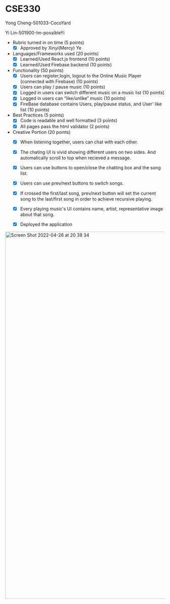 # CSE330
Yong Cheng-501033-CocoYard

Yi Lin-501900-Im-possibleYi

* Rubric turned in on time (5 points)
  - [x] Approved by Xinyi(Mercy) Ye
* Languages/Frameworks used (20 points)
  - [x] Learned/Used React.js frontend (10 points)
  - [x] Learned/Used Firebase backend (10 points)
 
* Functionality (50 points)
  - [x] Users can register,login, logout to the Online Music Player (connected with Firebase) (10 points)
  - [x] Users can play / pause music (10 points)
  - [x] Logged in users can switch different music on a music list (10 points)
  - [x] Logged in users can “like/unlike” music (10 points)
  - [x] FireBase database contains Users, play/pause status, and User’ like list (10 points)

* Best Practices (5 points)
  - [x] Code is readable and well formatted (3 points)
  - [x] All pages pass the html validator (2 points)

* Creative Portion (20 points)
  - [x] When listening together, users can chat with each other.
  - [x] The chating UI is vivid showing different users on two sides. And automatically scroll to top when recieved a message.
  - [x] Users can use buttons to open/close the chatting box and the song list.
  - [x] Users can use prev/next buttons to switch songs.
  - [x] If crossed the first/last song, prev/next button will set the current song to the last/first song in order to achieve recursive playing.
  - [x] Every playing music's UI contains name, artist, representative image about that song.
  - [x] Deployed the application


<img width="1159" alt="Screen Shot 2022-04-26 at 20 38 34" src="https://user-images.githubusercontent.com/93499248/165420958-1fd03ed7-2ef2-4b81-922a-766c75400e1c.png">
